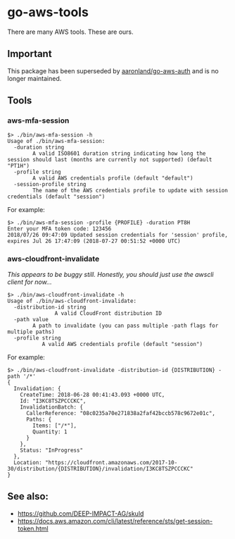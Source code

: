 # go-aws-tools

There are many AWS tools. These are ours. 

## Important

This package has been superseded by [aaronland/go-aws-auth](https://github.com/aaronland/go-aws-auth/) and is no longer maintained.

## Tools

### aws-mfa-session

```
$> ./bin/aws-mfa-session -h
Usage of ./bin/aws-mfa-session:
  -duration string
    	A valid ISO8601 duration string indicating how long the session should last (months are currently not supported) (default "PT1H")
  -profile string
    	A valid AWS credentials profile (default "default")
  -session-profile string
    	The name of the AWS credentials profile to update with session credentials (default "session")
```

For example:

```
$> ./bin/aws-mfa-session -profile {PROFILE} -duration PT8H
Enter your MFA token code: 123456
2018/07/26 09:47:09 Updated session credentials for 'session' profile, expires Jul 26 17:47:09 (2018-07-27 00:51:52 +0000 UTC)
```

### aws-cloudfront-invalidate

_This appears to be buggy still. Honestly, you should just use the awscli client for now..._

```
$> ./bin/aws-cloudfront-invalidate -h
Usage of ./bin/aws-cloudfront-invalidate:
  -distribution-id string
    		   A valid CloudFront distribution ID
  -path value
    	A path to invalidate (you can pass multiple -path flags for multiple paths)
  -profile string
    	   A valid AWS credentials profile (default "session")
```

For example:

```
$> ./bin/aws-cloudfront-invalidate -distribution-id {DISTRIBUTION} -path '/*'
{
  Invalidation: {
    CreateTime: 2018-06-28 00:41:43.093 +0000 UTC,
    Id: "I3KC8TSZPCCCKC",
    InvalidationBatch: {
      CallerReference: "08c0235a70e271838a2faf42bccb578c9672e01c",
      Paths: {
        Items: ["/*"],
        Quantity: 1
      }
    },
    Status: "InProgress"
  },
  Location: "https://cloudfront.amazonaws.com/2017-10-30/distribution/{DISTRIBUTION}/invalidation/I3KC8TSZPCCCKC"
}
```

## See also:

* https://github.com/DEEP-IMPACT-AG/skuld
* https://docs.aws.amazon.com/cli/latest/reference/sts/get-session-token.html

